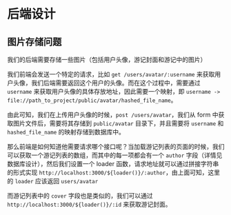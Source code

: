 # 后端设计

## 图片存储问题

我们的后端需要存储一些图片（包括用户头像，游记封面和游记中的图片）

我们前端会发送一个特定的请求，比如 `get /users/avatar/:username` 来获取用户头像，我们后端需要返回这个用户的头像。而在这个过程中，需要通过 `username` 来获取用户头像的具体存放地址，因此需要一个映射，即 `username -> file://path_to_project/public/avatar/hashed_file_name`。

由此可知，我们在上传用户头像的时候，`post /users/avatar`，我们从 form 中获取图片文件后，需要将其存储到 `public/avatar` 目录下，并且需要将 `username` 和 `hashed_file_name` 的映射存储到数据库中。

那么前端是如何知道他需要请求哪个接口呢？当加载游记列表的页面的时候，我们可以获取一个游记列表的数组，而其中的每一项都会有一个 `author` 字段（详情见数据库设计），然后我们设置一个 loader 函数，请求地址就可以通过拼接字符串的形式实现 `http://localhost:3000/${loader()}/:author`，由上面可知，这里的 `loader` 应该返回 `users/avatar`

而游记列表中的 `cover` 字段也是类似的，我们可以通过 `http://localhost:3000/${loader()}/:id` 来获取游记封面。
